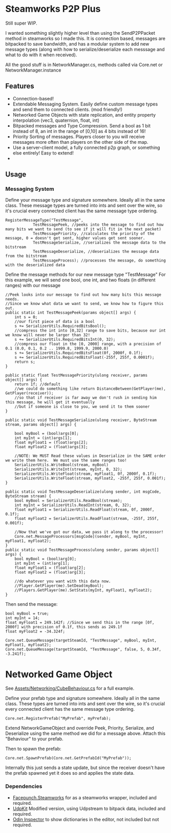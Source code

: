 # Steamworks P2P Plus

Still super WIP.

I wanted something slightly higher level than using the SendP2PPacket method in steamworks so I made this. It is connection based, messages are bitpacked to save bandwidth, and has a modular system to add new message types (along with how to serialize/deserialize each messsage and what to do with it when received).

All the good stuff is in NetworkManager.cs, methods called via Core.net or NetworkManager.instance

## Features
- Connection-based!
- Extendable Messaging System. Easily define custom message types and send them to connected clients. (mod friendly!)
- Networked Game Objects with state replication, and entity property interpolation (vec3, quaternion, float, int)
- Bitpacked messages and Type Compression. Send a bool as 1 bit instead of 8, an int in the range of [0,10] as 4 bits instead of 16!
- Priority Sorting of messages. Players closer to you will receive messages more often than players on the other side of the map.
- Use a server-client model, a fully connected p2p graph, or something else entirely! Easy to extend!
- 

## Usage
### Messaging System
Define your message type and signature somewhere. Ideally all in the same class. These message types are turned into ints and sent over the wire, so it's crucial every connected client has the same message type ordering.
```
RegisterMessageType("TestMessage",
            TestMessagePeek, //peeks into the message to find out how many bits we want to send (to see if it will fit in the next packet)
            TestMessagePriority, //calculates the priority of the message, 0 = doesn't get sent, higher values get sent sooner.
            TestMessageSerialize, //serializes the message data to the bitstream
            TestMessageDeserialize, //deserializes the message data from the bitstream
            TestMessageProcess); //processes the message, do something with the deserialized data
````

Define the message methods for our new message type "TestMessage"
For this example, we will send one bool, one int, and two floats (in different ranges) with our message
```
//Peek looks into our message to find out how many bits this message needs.
//Since we know what data we want to send, we know how to figure this out.
public static int TestMessagePeek(params object[] args) {
    int s = 0;
    //our first piece of data is a bool
    s += SerializerUtils.RequiredBitsBool();
    //compress the int into [0,32] range to save bits, because our int we know will never be larger than 32!
    s += SerializerUtils.RequiredBitsInt(0, 32); 
    //compress our float in the [0, 2000] range, with a precision of 0.1 (0.0, 0.1, 0.2 .. 1999.8, 1999.9, 2000.0)
    s += SerializerUtils.RequiredBitsFloat(0f, 2000f, 0.1f);
    s += SerializerUtils.RequiredBitsFloat(-255f, 255f, 0.0001f);
    return s;
}

public static float TestMessagePriority(ulong receiver, params object[] args) {
    return 1f; //default
    //we could do something like return DistanceBetween(GetPlayer(me), GetPlayer(receiver));
    //so that if receiver is far away we don't rush in sending him this message, he will get it eventually
    //but if someone is close to you, we send it to them sooner
}

public static void TestMessageSerialize(ulong receiver, ByteStream stream, params object[] args) {

    bool myBool = (bool)args[0];
    int myInt = (int)args[1];
    float myFloat1 = (float)args[2];
    float myFloat2 = (float)args[3];

    //NOTE: We MUST Read these values in Deserialize in the SAME order we write them here.  We must use the same ranges too!
    SerializerUtils.WriteBool(stream, myBool)
    SerializerUtils.WriteInt(stream, myInt, 0, 32);
    SerializerUtils.WriteFloat(stream, myFloat1, 0f, 2000f, 0.1f);
    SerializerUtils.WriteFloat(stream, myFloat2, -255f, 255f, 0.001f);
}

public static void TestMessageDeserialize(ulong sender, int msgCode, ByteStream stream) {
    bool myBool = SerializerUtils.ReadBool(stream);
    int myInt = SerializerUtils.ReadInt(stream, 0, 32);
    float myFloat1 = SerializerUtils.ReadFloat(stream, 0f, 2000f, 0.1f);
    float myFloat2 = SerializerUtils.ReadFloat(stream, -255f, 255f, 0.001f);
    
    //Now that we've got our data, we pass it along to the processor!
    Core.net.MessageProcessors[msgCode](sender, myBool, myInt, myFloat1, myFloat2);
}
public static void TestMessageProcess(ulong sender, params object[] args) {
    bool myBool = (bool)arg[0];
    int myInt = (int)arg[1];
    float myFloat1 = (float)arg[2];
    float myFloat2 = (float)arg[3];
    
    //do whatever you want with this data now.
    //Player.GetPlayer(me).SetDead(myBool);
    //Players.GetPlayer(me).SetStats(myInt, myFloat1, myFloat2);
}

```

Then send the message:
```
bool myBool = true;
int myInt = 14;
float myFloat1 = 249.142f; //Since we send this in the range [0f, 2000f] with precision of 0.1f, this sends as 249.1f
float myFloat2 = -34.324f;

Core.net.QueueMessage(targetSteamId, "TestMessage", myBool, myInt, myFloat1, myFloat2);
Core.net.QueueMessage(targetSteamId, "TestMessage", false, 5, 0.34f, -3.241f);
```

# Networked Game Object
See [Assets/Networking/CubeBehaviour.cs](https://github.com/DMeville/Steamworks-P2P-Plus/blob/master/Assets/Networking/CubeBehaviour.cs) for a full example.

Define your prefab type and signature somewhere. Ideally all in the same class. These types are turned into ints and sent over the wire, so it's crucial every connected client has the same message type ordering.

```
Core.net.RegisterPrefab("MyPrefab", myPrefab);
```
Extend NetworkGameObject and override Peek, Priority, Serialize, and Deserialize using the same method we did for a message above. Attach this "Behaviour" to your prefab. 

Then to spawn the prefab:

```
Core.net.SpawnPrefab(Core.net.GetPrefabId("MyPrefab"));

```

Internally this just sends a state update, but since the receiver doesn't have the prefab spawned yet it does so and applies the state data.


### Dependencies
- [Facepunch.Steamworks](https://github.com/Facepunch/Facepunch.Steamworks) for as a steamworks wrapper, included and required. 
- [UdpKit](https://github.com/DMeville/udpkit) Modified version, using Udpstream to bitpack data, included and required. 
- [Odin Inspector](https://assetstore.unity.com/packages/tools/utilities/odin-inspector-and-serializer-89041) to show dictionaries in the editor, not included but not required.
